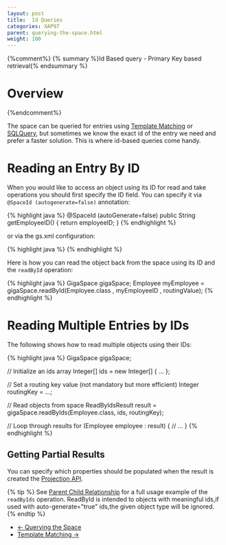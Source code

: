 ```yaml
---
layout: post
title:  Id Queries
categories: XAP97
parent: querying-the-space.html
weight: 100
---
```


{%comment%}
{% summary %}Id Based query - Primary Key based retrieval{% endsummary %}

# Overview
{%endcomment%}

The space can be queried for entries using [Template Matching](./query-template-matching.html) or [SQLQuery](./query-sql.html), but sometimes we know the exact id of the entry we need and prefer a faster solution. This is where id-based queries come handy.

# Reading an Entry By ID

When you would like to access an object using its ID for read and take operations you should first specify the ID field. You can specify it via `@SpaceId (autogenerate=false)` annotation:

{% highlight java %}
@SpaceId (autoGenerate=false)
public String getEmployeeID() {
    return employeeID;
}
{% endhighlight %}

or via the gs.xml configuration:

{% highlight java %}
<id name="employeeID" auto-generate="false" />
{% endhighlight %}

Here is how you can read the object back from the space using its ID and the `readById` operation:

{% highlight java %}
GigaSpace gigaSpace;
Employee myEmployee = gigaSpace.readById(Employee.class , myEmployeeID , routingValue);
{% endhighlight %}

# Reading Multiple Entries by IDs

The following shows how to read multiple objects using their IDs:

{% highlight java %}
GigaSpace gigaSpace;

// Initialize an ids array
Integer[] ids = new Integer[] { ... };

// Set a routing key value (not mandatory but more efficient)
Integer routingKey = ...;

// Read objects from space
ReadByIdsResult<Employee> result = gigaSpace.readByIds(Employee.class, ids, routingKey);

// Loop through results
for (Employee employee : result) {
  // ...
}
{% endhighlight %}

## Getting Partial Results

You can specify which properties should be populated when the result is created the [Projection API](./query-partial-results.html).

{% tip %}
See [Parent Child Relationship](/sbp/parent-child-relationship.html) for a full usage example of the `readByIds` operation.
ReadById is intended to objects with meaningful ids,if used with auto-generate="true" ids,the given object type will be ignored.
{% endtip %}



<ul class="pager">
  <li class="previous"><a href="./querying-the-space.html">&larr; Querying the Space</a></li>
  <li class="next"><a href="./query-template-matching.html">Template Matching &rarr;</a></li>
</ul>